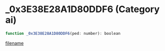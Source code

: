 # _0x3E38E28A1D80DDF6 (Category ai)

```js
function _0x3E38E28A1D80DDF6(ped: number): boolean
```

[filename](_0x3E38E28A1D80DDF6_m.md ':include')